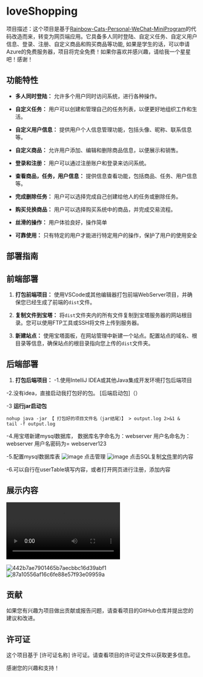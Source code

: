 # loveShopping

项目描述：这个项目是基于[Rainbow-Cats-Personal-WeChat-MiniProgram](https://github.com/UxxHans/Rainbow-Cats-Personal-WeChat-MiniProgram)的代码改造而来，转变为网页端应用。它具备多人同时登陆、自定义任务、自定义用户信息、登录、注册、自定义商品和购买商品等功能,
如果是学生的话，可以申请Azure的免费服务器，项目将完全免费！如果你喜欢并感兴趣，请给我一个星星吧！感谢！

## 功能特性

- **多人同时登陆：** 允许多个用户同时访问系统，进行各种操作。

- **自定义任务：** 用户可以创建和管理自己的任务列表，以便更好地组织工作和生活。

- **自定义用户信息：** 提供用户个人信息管理功能，包括头像、昵称、联系信息等。

- **自定义商品：** 允许用户添加、编辑和删除商品信息，以便展示和销售。

- **登录和注册：** 用户可以通过注册账户和登录来访问系统。

- **查看商品，任务，用户信息：** 提供信息查看功能，包括商品、任务、用户信息等。

- **完成删除任务：** 用户可以选择完成自己创建给他人的任务或删除任务。
  
- **购买兑换商品：** 用户可以选择购买系统中的商品，并完成交易流程。

- **丝滑的操作：** 用户体验良好，操作简单

- **可靠使用：** 只有特定的用户才能进行特定用户的操作，保护了用户的使用安全

## 部署指南
## 前端部署

1. **打包前端项目：** 使用VSCode或其他编辑器打包前端WebServer项目，并确保您已经生成了前端的`dist`文件。

2. **复制文件到宝塔：** 将`dist`文件夹内的所有文件复制到宝塔服务器的网站根目录。您可以使用FTP工具或SSH将文件上传到服务器。

3. **新建站点：** 使用宝塔面板，在网站管理中新建一个站点。配置站点的域名、根目录等信息，确保站点的根目录指向您上传的`dist`文件夹。

## 后端部署

1. **打包后端项目：**
-1.使用IntelliJ IDEA或其他Java集成开发环境打包后端项目

-2.没有idea，直接启动我打包好的包。 [后端启动包]（）

-3 **运行jar启动包** 
```
nohup java -jar 【 打包好的项目文件名（jar结尾）】 > output.log 2>&1 &
tail -f output.log
```
-4.用宝塔新建mysql数据库，
数据库名字命名为：webserver
用户名命名为：webserver
用户名密码为= webserver123

-5.配置mysql数据库表
![image](https://github.com/Yanyutin753/loveShopping/assets/132346501/ae048adb-cea9-4ec9-aede-4222af18424f)
点击管理
![image](https://github.com/Yanyutin753/loveShopping/assets/132346501/82fc9390-104b-4d1a-b035-f8928bb7ac45)
点击SQL复制[文件](https://github.com/Yanyutin753/loveShopping/blob/main/MySql%E9%85%8D%E7%BD%AE%E6%96%87%E4%BB%B6)里的内容

-6.可以自行在userTable填写内容，或者打开网页进行注册，添加内容

## 展示内容
<video src="https://www.yyandywt99.love/yy2/1.mp4" controls autoplay loop></video>


![442b7ae7901465b7aecbbc16d39abf1](https://github.com/Yanyutin753/loveShopping/assets/132346501/5a64fc8f-6d98-4165-a644-746a3f6d2745)
![87a10556af16c6fe88e57f93e09959a](https://github.com/Yanyutin753/loveShopping/assets/132346501/322230c2-ed26-47d2-9214-cd5b38ba7fb8)


## 贡献

如果您有兴趣为项目做出贡献或报告问题，请查看项目的GitHub仓库并提出您的建议和改进。

## 许可证

这个项目基于 [许可证名称] 许可证。请查看项目的许可证文件以获取更多信息。

感谢您的兴趣和支持！

